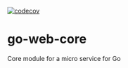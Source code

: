 [![codecov](https://codecov.io/gh/urunimi/gorest/branch/master/graph/badge.svg)](https://codecov.io/gh/urunimi/gorest)

# go-web-core
Core module for a micro service for Go
